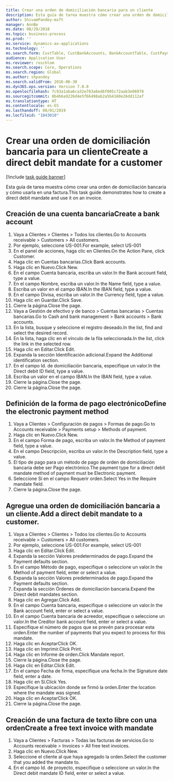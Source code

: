 ```yaml
---
title: Crear una orden de domiciliación bancaria para un cliente
description: Esta guía de tarea muestra cómo crear una orden de domiciliación bancaria y cómo usarla en una factura.
author: ShivamPandey-msft
manager: AnnBe
ms.date: 08/29/2018
ms.topic: business-process
ms.prod: ''
ms.service: dynamics-ax-applications
ms.technology: ''
ms.search.form: CustTable, CustBankAccounts, BankAccountTable, CustPaymMode, CustDirectDebitMandate, BankAccountTableLookUp, SrsReportViewerForm,  LogisticsAddressCityLookup, CustFreeInvoice, CustTableLookup
audience: Application User
ms.reviewer: roschlom
ms.search.scope: Core, Operations
ms.search.region: Global
ms.author: shpandey
ms.search.validFrom: 2016-06-30
ms.dyn365.ops.version: Version 7.0.0
ms.openlocfilehash: 7c93a1aba6ca32e783a6ed6f005c72aab3e06978
ms.sourcegitcommit: 8b4b6a9226d4e5f66498ab2a5b4160e26dd112af
ms.translationtype: HT
ms.contentlocale: es-ES
ms.lasthandoff: 08/01/2019
ms.locfileid: "1843010"
---
```

# <a name="create-a-direct-debit-mandate-for-a-customer"></a><span data-ttu-id="c3d9c-103">Crear una orden de domiciliación bancaria para un cliente</span><span class="sxs-lookup"><span data-stu-id="c3d9c-103">Create a direct debit mandate for a customer</span></span>

[!include [task guide banner](../../includes/task-guide-banner.md)]

<span data-ttu-id="c3d9c-104">Esta guía de tarea muestra cómo crear una orden de domiciliación bancaria y cómo usarla en una factura.</span><span class="sxs-lookup"><span data-stu-id="c3d9c-104">This task guide demonstrates how to create a direct debit mandate and use it on an invoice.</span></span>


## <a name="create-a-bank-account"></a><span data-ttu-id="c3d9c-105">Creación de una cuenta bancaria</span><span class="sxs-lookup"><span data-stu-id="c3d9c-105">Create a bank account</span></span>
1. <span data-ttu-id="c3d9c-106">Vaya a Clientes > Clientes > Todos los clientes.</span><span class="sxs-lookup"><span data-stu-id="c3d9c-106">Go to Accounts receivable > Customers > All customers.</span></span>
2. <span data-ttu-id="c3d9c-107">Por ejemplo, seleccione US-001.</span><span class="sxs-lookup"><span data-stu-id="c3d9c-107">For example, select US-001</span></span>
3. <span data-ttu-id="c3d9c-108">En el panel de acciones, haga clic en Clientes.</span><span class="sxs-lookup"><span data-stu-id="c3d9c-108">On the Action Pane, click Customer.</span></span>
4. <span data-ttu-id="c3d9c-109">Haga clic en Cuentas bancarias.</span><span class="sxs-lookup"><span data-stu-id="c3d9c-109">Click Bank accounts.</span></span>
5. <span data-ttu-id="c3d9c-110">Haga clic en Nuevo.</span><span class="sxs-lookup"><span data-stu-id="c3d9c-110">Click New.</span></span>
6. <span data-ttu-id="c3d9c-111">En el campo Cuenta bancaria, escriba un valor.</span><span class="sxs-lookup"><span data-stu-id="c3d9c-111">In the Bank account field, type a value.</span></span>
7. <span data-ttu-id="c3d9c-112">En el campo Nombre, escriba un valor.</span><span class="sxs-lookup"><span data-stu-id="c3d9c-112">In the Name field, type a value.</span></span>
8. <span data-ttu-id="c3d9c-113">Escriba un valor en el campo IBAN.</span><span class="sxs-lookup"><span data-stu-id="c3d9c-113">In the IBAN field, type a value.</span></span>
9. <span data-ttu-id="c3d9c-114">En el campo Divisa, escriba un valor.</span><span class="sxs-lookup"><span data-stu-id="c3d9c-114">In the Currency field, type a value.</span></span>
10. <span data-ttu-id="c3d9c-115">Haga clic en Guardar.</span><span class="sxs-lookup"><span data-stu-id="c3d9c-115">Click Save.</span></span>
11. <span data-ttu-id="c3d9c-116">Cierre la página.</span><span class="sxs-lookup"><span data-stu-id="c3d9c-116">Close the page.</span></span>
12. <span data-ttu-id="c3d9c-117">Vaya a Gestión de efectivo y de banco > Cuentas bancarias > Cuentas bancarias.</span><span class="sxs-lookup"><span data-stu-id="c3d9c-117">Go to Cash and bank management > Bank accounts > Bank accounts.</span></span>
13. <span data-ttu-id="c3d9c-118">En la lista, busque y seleccione el registro deseado.</span><span class="sxs-lookup"><span data-stu-id="c3d9c-118">In the list, find and select the desired record.</span></span>
14. <span data-ttu-id="c3d9c-119">En la lista, haga clic en el vínculo de la fila seleccionada.</span><span class="sxs-lookup"><span data-stu-id="c3d9c-119">In the list, click the link in the selected row.</span></span>
15. <span data-ttu-id="c3d9c-120">Haga clic en Editar.</span><span class="sxs-lookup"><span data-stu-id="c3d9c-120">Click Edit.</span></span>
16. <span data-ttu-id="c3d9c-121">Expanda la sección Identificación adicional.</span><span class="sxs-lookup"><span data-stu-id="c3d9c-121">Expand the Additional identification section.</span></span>
17. <span data-ttu-id="c3d9c-122">En el campo Id. de domiciliación bancaria, especifique un valor.</span><span class="sxs-lookup"><span data-stu-id="c3d9c-122">In the Direct debit ID field, type a value.</span></span>
18. <span data-ttu-id="c3d9c-123">Escriba un valor en el campo IBAN.</span><span class="sxs-lookup"><span data-stu-id="c3d9c-123">In the IBAN field, type a value.</span></span>
19. <span data-ttu-id="c3d9c-124">Cierre la página.</span><span class="sxs-lookup"><span data-stu-id="c3d9c-124">Close the page.</span></span>
20. <span data-ttu-id="c3d9c-125">Cierre la página.</span><span class="sxs-lookup"><span data-stu-id="c3d9c-125">Close the page.</span></span>

## <a name="define-the-electronic-payment-method"></a><span data-ttu-id="c3d9c-126">Definición de la forma de pago electrónico</span><span class="sxs-lookup"><span data-stu-id="c3d9c-126">Define the electronic payment method</span></span>
1. <span data-ttu-id="c3d9c-127">Vaya a Clientes > Configuración de pagos > Formas de pago.</span><span class="sxs-lookup"><span data-stu-id="c3d9c-127">Go to Accounts receivable > Payments setup > Methods of payment.</span></span>
2. <span data-ttu-id="c3d9c-128">Haga clic en Nuevo.</span><span class="sxs-lookup"><span data-stu-id="c3d9c-128">Click New.</span></span>
3. <span data-ttu-id="c3d9c-129">En el campo Forma de pago, escriba un valor.</span><span class="sxs-lookup"><span data-stu-id="c3d9c-129">In the Method of payment field, type a value.</span></span>
4. <span data-ttu-id="c3d9c-130">En el campo Descripción, escriba un valor.</span><span class="sxs-lookup"><span data-stu-id="c3d9c-130">In the Description field, type a value.</span></span>
5. <span data-ttu-id="c3d9c-131">El tipo de pago para un método de pago de orden de domiciliación bancaria debe ser Pago electrónico.</span><span class="sxs-lookup"><span data-stu-id="c3d9c-131">The payment type for a direct debit mandate method of payment must be Electronic payment.</span></span>
6. <span data-ttu-id="c3d9c-132">Seleccione Sí en el campo Requerir orden.</span><span class="sxs-lookup"><span data-stu-id="c3d9c-132">Select Yes in the Require mandate field.</span></span>
7. <span data-ttu-id="c3d9c-133">Cierre la página.</span><span class="sxs-lookup"><span data-stu-id="c3d9c-133">Close the page.</span></span>

## <a name="add-a-direct-debit-mandate-to-a-customer"></a><span data-ttu-id="c3d9c-134">Agregue una orden de domiciliación bancaria a un cliente.</span><span class="sxs-lookup"><span data-stu-id="c3d9c-134">Add a direct debit mandate to a customer.</span></span>
1. <span data-ttu-id="c3d9c-135">Vaya a Clientes > Clientes > Todos los clientes.</span><span class="sxs-lookup"><span data-stu-id="c3d9c-135">Go to Accounts receivable > Customers > All customers.</span></span>
2. <span data-ttu-id="c3d9c-136">Por ejemplo, seleccione US-001.</span><span class="sxs-lookup"><span data-stu-id="c3d9c-136">For example, select US-001</span></span>
3. <span data-ttu-id="c3d9c-137">Haga clic en Editar.</span><span class="sxs-lookup"><span data-stu-id="c3d9c-137">Click Edit.</span></span>
4. <span data-ttu-id="c3d9c-138">Expanda la sección Valores predeterminados de pago.</span><span class="sxs-lookup"><span data-stu-id="c3d9c-138">Expand the Payment defaults section.</span></span>
5. <span data-ttu-id="c3d9c-139">En el campo Método de pago, especifique o seleccione un valor.</span><span class="sxs-lookup"><span data-stu-id="c3d9c-139">In the Method of payment field, enter or select a value.</span></span>
6. <span data-ttu-id="c3d9c-140">Expanda la sección Valores predeterminados de pago.</span><span class="sxs-lookup"><span data-stu-id="c3d9c-140">Expand the Payment defaults section.</span></span>
7. <span data-ttu-id="c3d9c-141">Expanda la sección Órdenes de domiciliación bancaria.</span><span class="sxs-lookup"><span data-stu-id="c3d9c-141">Expand the Direct debit mandates section.</span></span>
8. <span data-ttu-id="c3d9c-142">Haga clic en Agregar.</span><span class="sxs-lookup"><span data-stu-id="c3d9c-142">Click Add.</span></span>
9. <span data-ttu-id="c3d9c-143">En el campo Cuenta bancaria, especifique o seleccione un valor.</span><span class="sxs-lookup"><span data-stu-id="c3d9c-143">In the Bank account field, enter or select a value.</span></span>
10. <span data-ttu-id="c3d9c-144">En el campo Cuenta bancaria de acreedor, especifique o seleccione un valor.</span><span class="sxs-lookup"><span data-stu-id="c3d9c-144">In the Creditor bank account field, enter or select a value.</span></span>
11. <span data-ttu-id="c3d9c-145">Especifique el número de pagos que se prevén para procesar esta orden.</span><span class="sxs-lookup"><span data-stu-id="c3d9c-145">Enter the number of payments that you expect to process for this mandate.</span></span>
12. <span data-ttu-id="c3d9c-146">Haga clic en Aceptar</span><span class="sxs-lookup"><span data-stu-id="c3d9c-146">Click OK.</span></span>
13. <span data-ttu-id="c3d9c-147">Haga clic en Imprimir.</span><span class="sxs-lookup"><span data-stu-id="c3d9c-147">Click Print.</span></span>
14. <span data-ttu-id="c3d9c-148">Haga clic en Informe de orden.</span><span class="sxs-lookup"><span data-stu-id="c3d9c-148">Click Mandate report.</span></span>
15. <span data-ttu-id="c3d9c-149">Cierre la página.</span><span class="sxs-lookup"><span data-stu-id="c3d9c-149">Close the page.</span></span>
16. <span data-ttu-id="c3d9c-150">Haga clic en Editar.</span><span class="sxs-lookup"><span data-stu-id="c3d9c-150">Click Edit.</span></span>
17. <span data-ttu-id="c3d9c-151">En el campo Fecha de firma, especifique una fecha.</span><span class="sxs-lookup"><span data-stu-id="c3d9c-151">In the Signature date field, enter a date.</span></span>
18. <span data-ttu-id="c3d9c-152">Haga clic en Sí.</span><span class="sxs-lookup"><span data-stu-id="c3d9c-152">Click Yes.</span></span>
19. <span data-ttu-id="c3d9c-153">Especifique la ubicación donde se firmó la orden.</span><span class="sxs-lookup"><span data-stu-id="c3d9c-153">Enter the location where the mandate was signed.</span></span>
20. <span data-ttu-id="c3d9c-154">Haga clic en Aceptar</span><span class="sxs-lookup"><span data-stu-id="c3d9c-154">Click OK.</span></span>
21. <span data-ttu-id="c3d9c-155">Cierre la página.</span><span class="sxs-lookup"><span data-stu-id="c3d9c-155">Close the page.</span></span>

## <a name="create-a-free-text-invoice-with-mandate"></a><span data-ttu-id="c3d9c-156">Creación de una factura de texto libre con una orden</span><span class="sxs-lookup"><span data-stu-id="c3d9c-156">Create a free text invoice with mandate</span></span>
1. <span data-ttu-id="c3d9c-157">Vaya a Clientes > Facturas > Todas las facturas de servicios.</span><span class="sxs-lookup"><span data-stu-id="c3d9c-157">Go to Accounts receivable > Invoices > All free text invoices.</span></span>
2. <span data-ttu-id="c3d9c-158">Haga clic en Nuevo.</span><span class="sxs-lookup"><span data-stu-id="c3d9c-158">Click New.</span></span>
3. <span data-ttu-id="c3d9c-159">Seleccione el cliente al que haya agregado la orden.</span><span class="sxs-lookup"><span data-stu-id="c3d9c-159">Select the customer that you added the mandate to.</span></span>
4. <span data-ttu-id="c3d9c-160">En el campo Id. de proyecto, especifique o seleccione un valor.</span><span class="sxs-lookup"><span data-stu-id="c3d9c-160">In the Direct debit mandate ID field, enter or select a value.</span></span>

